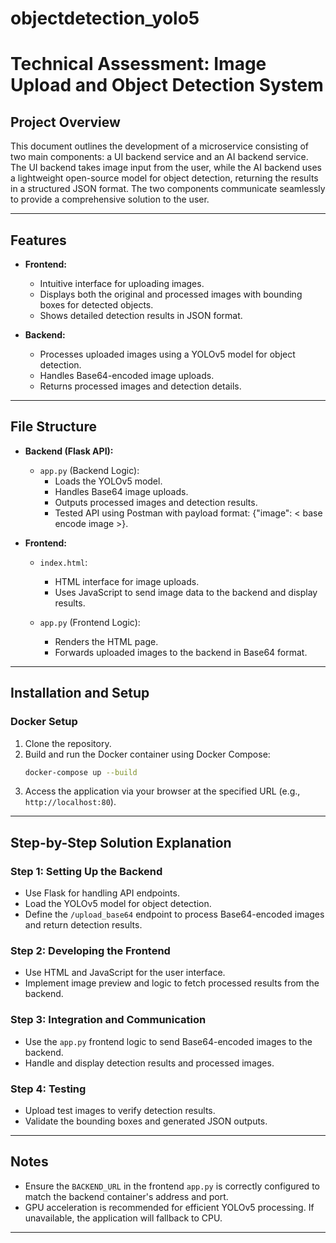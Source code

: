# objectdetection_yolo5
 
# Technical Assessment: Image Upload and Object Detection System

## Project Overview
This document outlines the development of a microservice consisting of two main components: a UI backend service and an AI backend service. The UI backend takes image input from the user, while the AI backend uses a lightweight open-source model for object detection, returning the results in a structured JSON format. The two components communicate seamlessly to provide a comprehensive solution to the user.

---

## Features
- **Frontend:**
  - Intuitive interface for uploading images.
  - Displays both the original and processed images with bounding boxes for detected objects.
  - Shows detailed detection results in JSON format.

- **Backend:**
  - Processes uploaded images using a YOLOv5 model for object detection.
  - Handles Base64-encoded image uploads.
  - Returns processed images and detection details.

---

## File Structure
- **Backend (Flask API):**
  - `app.py` (Backend Logic):
    - Loads the YOLOv5 model.
    - Handles Base64 image uploads.
    - Outputs processed images and detection results.
    - Tested API using Postman with payload format: {\"image\": < base encode image >}.

- **Frontend:**
  - `index.html`:
    - HTML interface for image uploads.
    - Uses JavaScript to send image data to the backend and display results.
  
  - `app.py` (Frontend Logic):
    - Renders the HTML page.
    - Forwards uploaded images to the backend in Base64 format.

---

## Installation and Setup
### Docker Setup
1. Clone the repository.
2. Build and run the Docker container using Docker Compose:
   ```bash
   docker-compose up --build
   ```
3. Access the application via your browser at the specified URL (e.g., `http://localhost:80`).

---

## Step-by-Step Solution Explanation
### Step 1: Setting Up the Backend
- Use Flask for handling API endpoints.
- Load the YOLOv5 model for object detection.
- Define the `/upload_base64` endpoint to process Base64-encoded images and return detection results.

### Step 2: Developing the Frontend
- Use HTML and JavaScript for the user interface.
- Implement image preview and logic to fetch processed results from the backend.

### Step 3: Integration and Communication
- Use the `app.py` frontend logic to send Base64-encoded images to the backend.
- Handle and display detection results and processed images.

### Step 4: Testing
- Upload test images to verify detection results.
- Validate the bounding boxes and generated JSON outputs.


---

## Notes
- Ensure the `BACKEND_URL` in the frontend `app.py` is correctly configured to match the backend container's address and port.
- GPU acceleration is recommended for efficient YOLOv5 processing. If unavailable, the application will fallback to CPU.

---
 
